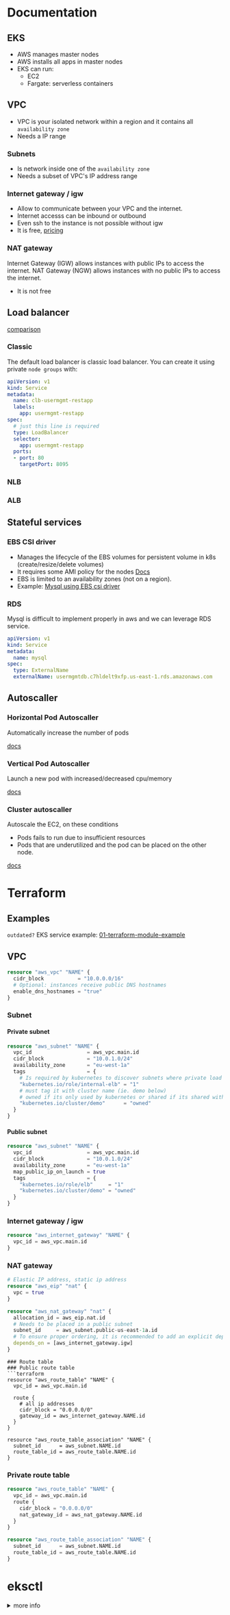 # Documentation
## EKS

- AWS manages master nodes
- AWS installs all apps in master nodes
- EKS can run:
  - EC2
  - Fargate: serverless containers

## VPC

- VPC is your isolated network within a region and it contains all `availability zone`
- Needs a IP range

### Subnets

- Is network inside one of the `availability zone`
- Needs a subset of VPC's IP address range

### Internet gateway / igw
- Allow to communicate between your VPC and the internet.
- Internet accesss can be inbound or outbound
- Even ssh to the instance is not possible without igw
- It is free, [pricing](https://aws.amazon.com/vpc/pricing/)

### NAT gateway
Internet Gateway (IGW) allows instances with public IPs to access the internet. NAT Gateway (NGW) allows instances with no public IPs to access the internet.
- It is not free


## Load balancer

[comparison](https://aws.amazon.com/elasticloadbalancing/features/)

### Classic
The default load balancer is classic load balancer. You can create it using private `node groups` with:
```yml
apiVersion: v1
kind: Service
metadata:
  name: clb-usermgmt-restapp
  labels:
    app: usermgmt-restapp
spec:
  # just this line is required
  type: LoadBalancer
  selector:
    app: usermgmt-restapp     
  ports:
  - port: 80
    targetPort: 8095
```

### NLB
### ALB


## Stateful services

### EBS CSI driver

- Manages the lifecycle of the EBS volumes for persistent volume in k8s (create/resize/delete volumes)
- It requires some AMI policy for the nodes
[Docs](https://github.com/kubernetes-sigs/aws-ebs-csi-driver)
- EBS is limited to an availability zones (not on a region).
- Example: [Mysql using EBS csi driver](https://github.com/stacksimplify/aws-eks-kubernetes-masterclass/tree/master/04-EKS-Storage-with-EBS-ElasticBlockStore/04-02-SC-PVC-ConfigMap-MySQL)

### RDS
Mysql is difficult to implement properly in aws and we can leverage RDS service.

```yml
apiVersion: v1
kind: Service
metadata:
  name: mysql
spec:
  type: ExternalName
  externalName: usermgmtdb.c7hldelt9xfp.us-east-1.rds.amazonaws.com
```

## Autoscaller
### Horizontal Pod Autoscaller
Automatically increase the number of pods

[docs](https://docs.aws.amazon.com/eks/latest/userguide/horizontal-pod-autoscaler.html)

### Vertical Pod Autoscaller
Launch a new pod with increased/decreased cpu/memory

[docs](https://docs.aws.amazon.com/eks/latest/userguide/vertical-pod-autoscaler.html)

### Cluster autoscaller

Autoscale the EC2, on these conditions
- Pods fails to run due to insufficient resources
- Pods that are underutilized and the pod can be placed on the other node.

[docs](https://docs.aws.amazon.com/eks/latest/userguide/autoscaling.html)

# Terraform
## Examples
`outdated?` EKS service example: [01-terraform-module-example](01-terraform-module-example)

## VPC
```terraform
resource "aws_vpc" "NAME" {
  cidr_block           = "10.0.0.0/16"
  # Optional: instances receive public DNS hostnames
  enable_dns_hostnames = "true"
}
```
### Subnet
#### Private subnet
```terraform
resource "aws_subnet" "NAME" {
  vpc_id                  = aws_vpc.main.id
  cidr_block              = "10.0.1.0/24"
  availability_zone       = "eu-west-1a"
  tags                    = {
    # Is required by kubernetes to discover subnets where private load balancer will be created
    "kubernetes.io/role/internal-elb" = "1"
    # must tag it with cluster name (ie. demo below)
    # owned if its only used by kubernetes or shared if its shared with other services or other eks cluster
    "kubernetes.io/cluster/demo"      = "owned"
  }
}
```
#### Public subnet
```terraform
resource "aws_subnet" "NAME" {
  vpc_id                  = aws_vpc.main.id
  cidr_block              = "10.0.1.0/24"
  availability_zone       = "eu-west-1a"
  map_public_ip_on_launch = true
  tags                    = {
    "kubernetes.io/role/elb"     = "1"
    "kubernetes.io/cluster/demo" = "owned"
  }
}
```
### Internet gateway / igw
```terraform
resource "aws_internet_gateway" "NAME" {
  vpc_id = aws_vpc.main.id
}
```
### NAT gateway
```terraform
# Elastic IP address, static ip address
resource "aws_eip" "nat" {
  vpc = true
}

resource "aws_nat_gateway" "nat" {
  allocation_id = aws_eip.nat.id
  # Needs to be placed in a public subnet
  subnet_id     = aws_subnet.public-us-east-1a.id
  # To ensure proper ordering, it is recommended to add an explicit dependency on the Internet Gateway for the VPC.
  depends_on = [aws_internet_gateway.igw]
}
```

```
### Route table
### Public route table
```terraform
resource "aws_route_table" "NAME" {
  vpc_id = aws_vpc.main.id

  route {
    # all ip addresses
    cidr_block = "0.0.0.0/0"
    gateway_id = aws_internet_gateway.NAME.id
  }
}

resource "aws_route_table_association" "NAME" {
  subnet_id      = aws_subnet.NAME.id
  route_table_id = aws_route_table.NAME.id
}
```
### Private route table
```terraform
resource "aws_route_table" "NAME" {
  vpc_id = aws_vpc.main.id
  route {
    cidr_block = "0.0.0.0/0"
    nat_gateway_id = aws_nat_gateway.NAME.id
  }
}

resource "aws_route_table_association" "NAME" {
  subnet_id      = aws_subnet.NAME.id
  route_table_id = aws_route_table.NAME.id
}
```

# eksctl
<details><summary>more info</summary>

- a tool to simplify creating eks.
- It's not from aws, but from [weaveworks](https://github.com/weaveworks/eksctl)

Create cluster:
```sh
eksctl create cluster --name=eksdemo1 \
                      --region=us-east-1 \
                      --zones=us-east-1a,us-east-1b \
                      --without-nodegroup              
```

Create & Associate IAM OIDC Provider for our EKS Cluster:
```sh
eksctl utils associate-iam-oidc-provider \
    --region us-east-1 \
    --cluster eksdemo1 \
    --approve
```

Create node-group:
```sh
eksctl create nodegroup --cluster=eksdemo1 \
                       --region=us-east-1 \
                       --name=eksdemo1-ng-public1 \
                       --node-type=t2.micro \
                       --nodes=2 \
                       --nodes-min=2 \
                       --nodes-max=4 \
                       --node-volume-size=20 \ #20gb of size
                       --ssh-access \
                       --ssh-public-key=kube-demo \
                       # managed means aws will take care of patching, auto-upgrading, etc
                       --managed \
                       # Giving some access: 
                       # TODO: what are these access?
                       --asg-access \
                       --external-dns-access \
                       --full-ecr-access \
                       --appmesh-access \
                       --alb-ingress-access 

                       # If you want to create the node groups in private subnets
                       # --node-private-networking 
```
</details>
</br>